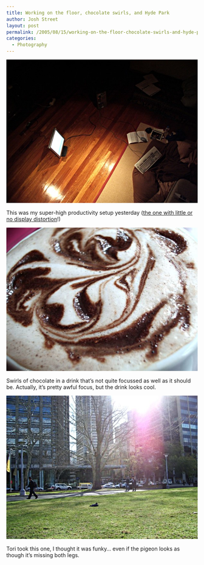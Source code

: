 ```yaml
---
title: Working on the floor, chocolate swirls, and Hyde Park
author: Josh Street
layout: post
permalink: /2005/08/15/working-on-the-floor-chocolate-swirls-and-hyde-park/
categories:
  - Photography
---
```

![My computer setup in the roof][1]

This was my super-high productivity setup yesterday ([the one with little or no display distortion][2]!)

![Swirls of chocolate in a drink][3]

Swirls of chocolate in a drink that&#8217;s not quite focussed as well as it should be. Actually, it&#8217;s pretty awful focus, but the drink looks cool.

![Hyde Park with sun flaring][4]

Tori took this one, I thought it was funky&#8230; even if the pigeon looks as though it&#8217;s missing both legs.

 [1]: /blog/wp-content/2005/08/imgp0322sml.jpg
 [2]: /blog/2005/08/14/improving-display-quality-without-dvi
 [3]: /blog/wp-content/2005/08/imgp0335sml.jpg
 [4]: /blog/wp-content/2005/08/imgp0337sml.jpg